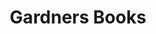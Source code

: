 ---
title: Gardners Books
member_url: https://www.gardners.com/
country: United-Kingdom
ig: ["interest group"] 
services: ["services provided"] 
tags: ["members"]
categories: ["Ebook distributors"]
summary: "the largest book wholesaler in the UK, and large ebook distributor."
press:
active: true
layout: post
showReadTime: false
showDate: false
permalink: ""
date: 
--- 